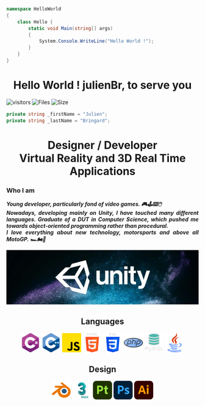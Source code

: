 ```c#
namespace HelloWorld
{
    class Hello {
        static void Main(string[] args)
        {
            System.Console.WriteLine("Hello World !");
        }
    }
}
```

<h1 align="center">Hello World ! julienBr, to serve you</h1>

![visitors](https://visitor-badge.glitch.me/badge?page_id=julienBr)
![Files](https://img.shields.io/github/directory-file-count/julienBr/julienBr)
![Size](https://img.shields.io/github/repo-size/julienBr/julienBr)
<img src="#" alt="">

```c#
private string _firstName = "Julien";
private string _lastName = "Bringard";
```

<h1 align="center">Designer / Developer<br>
Virtual Reality and 3D Real Time Applications</h1>

<h3 style="text decoration:underline;">Who I am</h3> 

<p align="justify"><b><i>
    Young developer, particularly fond of video games. 🎮🕹️⌨️🖱️ <br>
    Nowadays, developing mainly on Unity, I have touched many different languages. Graduate of a DUT in Computer Science, which pushed me towards object-oriented programming rather than procedural.<br>
    I love everything about new technology, motorsports and above all MotoGP. 🏎️🏍🏁
</i></b></p>

<p><img width="800" src="img\unity.png" alt="Unity"/></p>

<h2 align="center">Languages</h2>

<p align="center">
<img width="50" src="img\CSharp.png" alt="C#"/>
<img width="50" src="img\C++.png" alt="C++"/>
<img width="50" src="img\JS.png" alt="JS"/>
<img width="50" src="img\HTML5.png" alt="HTML5"/>
<img width="50" src="img\CSS3.png" alt="CSS3"/>
<img width="50" src="img\PHP.png" alt="PHP"/>
<img width="50" src="img\MySQL.png" alt="MySQL"/>
<img width="50" src="img\Java.png" alt="Java"/>
</p>

<h2 align="center">Design</h2>

<p align="center">
<img width="50" src="img\Blender.png" alt="Blender"/>
<img width="50" src="img\3dsMax.png" alt="3dsMax"/>
<img width="50" src="img\Substance3dPainter.png" alt="Substance3dPainter"/>
<img width="50" src="img\Photoshop.png" alt="Photoshop"/>
<img width="50" src="img\Illustrator.png" alt="Illustrator"/>
</p>
